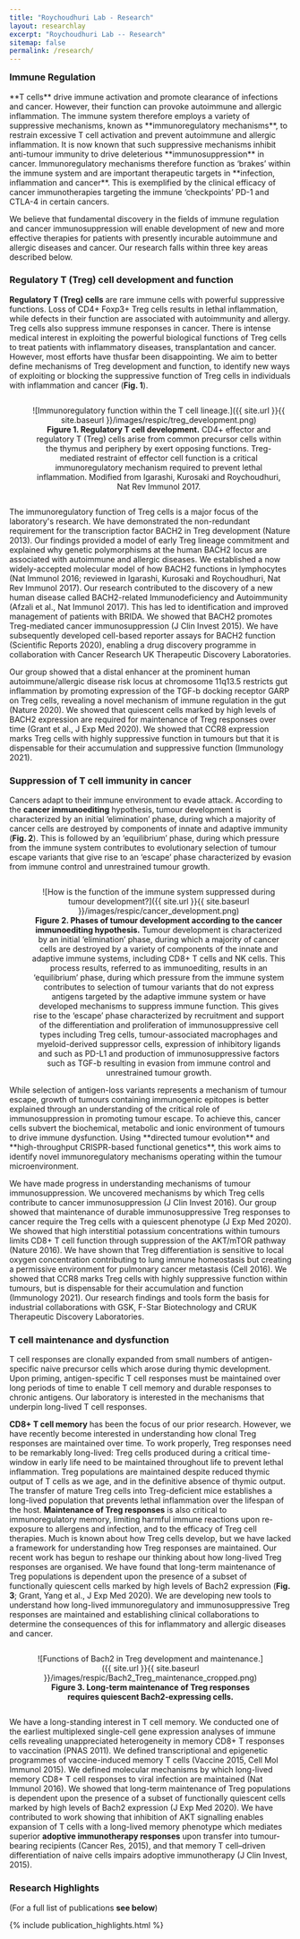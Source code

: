 ```yaml
---
title: "Roychoudhuri Lab - Research"
layout: researchlay
excerpt: "Roychoudhuri Lab -- Research"
sitemap: false
permalink: /research/
---
```

<div id="research_contentid" >
<h3 style="margin-top:0px">Immune Regulation</h3> 
**T cells** drive immune activation and promote clearance of infections and cancer. However, their function can provoke autoimmune and allergic inflammation. The immune system therefore employs a variety of suppressive mechanisms, known as **immunoregulatory mechanisms**, to restrain excessive T cell activation and prevent autoimmune and allergic inflammation. It is now known that such suppressive mechanisms inhibit anti-tumour immunity to drive deleterious **immunosuppression** in cancer. Immunoregulatory mechanisms therefore function as ‘brakes’ within the immune system and are important therapeutic targets in **infection, inflammation and cancer**. This is exemplified by the clinical efficacy of cancer immunotherapies targeting the immune ‘checkpoints’ PD-1 and CTLA-4 in certain cancers. 

We believe that fundamental discovery in the fields of immune regulation and cancer immunosuppression will enable development of new and more effective therapies for patients with presently incurable autoimmune and allergic diseases and cancer. Our research falls within three key areas described below.

### Regulatory T (Treg) cell development and function

**Regulatory T (Treg) cells** are rare immune cells with powerful suppressive functions. Loss of CD4+ Foxp3+ Treg cells results in lethal inflammation, while defects in their function are associated with autoimmunity and allergy. Treg cells also suppress immune responses in cancer. There is intense medical interest in exploiting the powerful biological functions of Treg cells to treat patients with inflammatory diseases, transplantation and cancer. However, most efforts have thusfar been disappointing. We aim to better define mechanisms of Treg development and function, to identify new ways of exploiting or blocking the suppressive function of Treg cells in individuals with inflammation and cancer (**Fig. 1**).  
<div style="text-align:center">
<figure style="width:90%; min-width: 350px; display: inline-block; float:none; vertical-align: top; clear: both;">![Immunoregulatory function within the T cell lineage.]({{ site.url }}{{ site.baseurl }}/images/respic/treg_development.png)
<figcaption><b>Figure 1. Regulatory T cell development.</b> CD4+ effector and regulatory T (Treg) cells arise from common precursor cells within the thymus and periphery by exert opposing functions. Treg-mediated restraint of 
effector cell function is a critical immunoregulatory mechanism required to prevent lethal inflammation.  Modified from Igarashi, Kurosaki and Roychoudhuri, Nat Rev Immunol 2017.
</figcaption></figure></div>

The immunoregulatory function of Treg cells is a major focus of the laboratory's research. We have demonstrated the non-redundant requirement for the transcription factor BACH2 in Treg development (Nature 2013). Our findings provided a model of early Treg lineage commitment and explained why genetic polymorphisms at the human BACH2 locus are associated with autoimmune and allergic diseases. We established a now widely-accepted molecular model of how BACH2 functions in lymphocytes (Nat Immunol 2016; reviewed in Igarashi, Kurosaki and Roychoudhuri, Nat Rev Immunol 2017). Our research contributed to the discovery of a new human disease called BACH2-related Immunodeficiency and Autoimmunity (Afzali et al., Nat Immunol 2017). This has led to identification and improved management of patients with BRIDA. We showed that BACH2 promotes Treg-mediated cancer immunosuppression (J Clin Invest 2015). We have subsequently developed cell-based reporter assays for BACH2 function (Scientific Reports 2020), enabling a drug discovery programme in collaboration with Cancer Research UK Therapeutic Discovery Laboratories.

Our group showed that a distal enhancer at the prominent human autoimmune/allergic disease risk locus at chromosome 11q13.5 restricts gut inflammation by promoting expression of the TGF-b docking receptor GARP on Treg cells, revealing a novel mechanism of immune regulation in the gut (Nature 2020).  We showed that quiescent cells marked by high levels of BACH2 expression are required for maintenance of Treg responses over time (Grant et al., J Exp Med 2020). We showed that CCR8 expression marks Treg cells with highly suppressive function in tumours but that it is dispensable for their accumulation and suppressive function (Immunology 2021). 

### Suppression of T cell immunity in cancer

Cancers adapt to their immune environment to evade attack. According to the **cancer immunoediting** hypothesis, tumour development is characterized by an initial ‘elimination’ phase, during which a majority of cancer cells are destroyed by components of innate and adaptive immunity (**Fig. 2**). This is followed by an ‘equilibrium’ phase, during which pressure from the immune system contributes to evolutionary selection of tumour escape variants that give rise to an ‘escape’ phase characterized by evasion from immune control and unrestrained tumour growth.  

<div style="text-align:center">
<figure style="width:90%; min-width: 350px; display: inline-block; float:none; vertical-align: top; clear: both;">![How is the function of the immune system suppressed during tumour development?]({{ site.url }}{{ site.baseurl }}/images/respic/cancer_development.png)
<figcaption><b>Figure 2. Phases of tumour development according to the cancer immunoediting hypothesis.</b> Tumour development is characterized by an initial ‘elimination’ phase, during which a majority of cancer cells are destroyed by a variety of components of the innate and adaptive immune systems, including CD8+ T cells and NK cells. This process results, referred to as immunoediting, results in an ‘equilibrium’ phase, during which pressure from the immune system contributes to selection of tumour variants that do not express antigens targeted by the adaptive immune system or have developed mechanisms to suppress immune function. This gives rise to the ‘escape’ phase characterized by recruitment and support of the differentiation and proliferation of immunosuppressive cell types including Treg cells, tumour-associated macrophages and myeloid-derived suppressor cells, expression of inhibitory ligands and such as PD-L1 and production of immunosuppressive factors such as TGF-b resulting in evasion from immune control and unrestrained tumour growth.
</figcaption></figure></div>
While selection of antigen-loss variants represents a mechanism of tumour escape, growth of tumours containing immunogenic epitopes is better explained through an understanding of the critical role of immunosuppression in promoting tumour escape. To achieve this, cancer cells subvert the biochemical, metabolic and ionic environment of tumours to drive immune dysfunction. Using **directed tumour evolution** and **high-throughput CRISPR-based functional genetics**, this work aims to identify novel immunoregulatory mechanisms operating within the tumour microenvironment. 

We have made progress in understanding mechanisms of tumour immunosuppression. We uncovered mechanisms by which Treg cells contribute to cancer immunosuppression (J Clin Invest 2016). Our group showed that maintenance of durable immunosuppressive Treg responses to cancer require the Treg cells with a quiescent phenotype (J Exp Med 2020). We showed that high interstitial potassium concentrations within tumours limits CD8+ T cell function through suppression of the AKT/mTOR pathway (Nature 2016). We have shown that Treg differentiation is sensitive to local oxygen concentration contributing to lung immune homeostasis but creating a permissive environment for pulmonary cancer metastasis (Cell 2016). We showed that CCR8 marks Treg cells with highly suppressive function within tumours, but is dispensable for their accumulation and function (Immunology 2021). Our research findings and tools form the basis for industrial collaborations with GSK, F-Star Biotechnology and CRUK Therapeutic Discovery Laboratories.

### T cell maintenance and dysfunction 
T cell responses are clonally expanded from small numbers of antigen-specific naive precursor cells which arose during thymic development. Upon priming, antigen-specific T cell responses must be maintained over long periods of time to enable T cell memory and durable responses to chronic antigens. Our laboratory is interested in the mechanisms that underpin long-lived T cell responses.

**CD8+ T cell memory** has been the focus of our prior research. However, we have recently become interested in understanding how clonal Treg responses are maintained over time. To work properly, Treg responses need to be remarkably long-lived: Treg cells produced during a critical time-window in early life need to be maintained throughout life to prevent lethal inflammation. Treg populations are maintained despite reduced thymic output of T cells as we age, and in the definitive absence of thymic output. The transfer of mature Treg cells into Treg-deficient mice establishes a long-lived population that prevents lethal inflammation over the lifespan of the host. **Maintenance of Treg responses** is also critical to immunoregulatory memory, limiting harmful immune reactions upon re-exposure to allergens and infection, and to the efficacy of Treg cell therapies. Much is known about how Treg cells develop, but we have lacked a framework for understanding how Treg responses are maintained. Our recent work has begun to reshape our thinking about how long-lived Treg responses are organised. We have found that long-term maintenance of Treg populations is dependent upon the presence of a subset of functionally quiescent cells marked by high levels of Bach2 expression (**Fig. 3**; Grant, Yang et al., J Exp Med 2020). We are developing new tools to understand how long-lived immunoregulatory and immunosuppressive Treg responses are maintained and establishing clinical collaborations to determine the consequences of this for inflammatory and allergic diseases and cancer.
<div style="text-align:center"><figure style="width:80%; min-width: 350px; display: inline-block; float:none; vertical-align: top; clear: both;">
![Functions of Bach2 in Treg development and maintenance.]({{ site.url }}{{ site.baseurl }}/images/respic/Bach2_Treg_maintenance_cropped.png)
<figcaption>
<b>Figure 3. Long-term maintenance of Treg responses requires quiescent Bach2-expressing cells. </b>
</figcaption></figure></div>

We have a long-standing interest in T cell memory. We conducted one of the earliest multiplexed single-cell gene expression analyses of immune cells revealing unappreciated heterogeneity in memory CD8+ T responses to vaccination (PNAS 2011). We defined transcriptional and epigenetic programmes of vaccine-induced memory T cells (Vaccine 2015, Cell Mol Immunol 2015). We defined molecular mechanisms by which long-lived memory CD8+ T cell responses to viral infection are maintained (Nat Immunol 2016).  We showed that long-term maintenance of Treg populations is dependent upon the presence of a subset of functionally quiescent cells marked by high levels of Bach2 expression (J Exp Med 2020). We have contributed to work showing that inhibition of AKT signalling enables expansion of T cells with a long-lived memory phenotype which mediates superior **adoptive immunotherapy responses** upon transfer into tumour-bearing recipients (Cancer Res, 2015), and that memory T cell–driven differentiation of naive cells impairs adoptive immunotherapy (J Clin Invest, 2015).
</div>

### Research Highlights
(For a full list of publications **see below**)
<div id="gridid">
{% include publication_highlights.html %}
</div>

